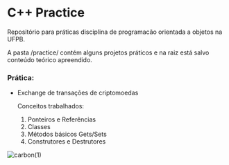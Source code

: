 # C++ Practice
Repositório para práticas disciplina de programacão orientada a objetos na UFPB.

A pasta /practice/ contém alguns projetos práticos e na raiz está salvo conteúdo teórico apreendido.

### Prática:

- Exchange de transações de criptomoedas

    Conceitos trabalhados:
    1) Ponteiros e Referências
    2) Classes
    3) Métodos básicos Gets/Sets
    4) Construtores e Destrutores

![carbon(1)](https://github.com/user-attachments/assets/e98c0654-573d-4261-afa7-5f631cb7e059)
